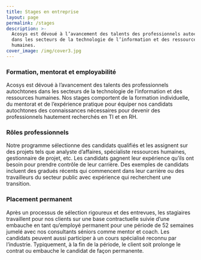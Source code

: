 ```yaml
---
title: Stages en entreprise
layout: page
permalink: /stages
description: >-
  Acosys est dévoué à l’avancement des talents des professionnels autochtones
  dans les secteurs de la technologie de l’information et des ressources
  humaines.
cover_image: /img/cover3.jpg
---
```

### Formation, mentorat et employabilité

Acosys est dévoué à l’avancement des talents des professionnels autochtones dans les secteurs de la technologie de l’information et des ressources humaines. Nos stages comportent de la formation individuelle, du mentorat et de l’expérience pratique pour équiper nos candidats autochtones des connaissances nécessaires pour devenir des professionnels hautement recherchés en TI et en RH.

### Rôles professionnels

Notre programme sélectionne des candidats qualifiés et les assignent sur des projets tels que analyste d’affaires, spécialiste ressources humaines, gestionnaire de projet, etc. Les candidats gagnent leur expérience qu’ils ont besoin pour prendre contrôle de leur carrière. Des exemples de candidats incluent des gradués récents qui commencent dans leur carrière ou des travailleurs du secteur public avec expérience qui recherchent une transition.

### Placement permanent

Après un processus de sélection rigoureux et des entrevues, les stagiaires travaillent pour nos clients sur une base contractuelle suivie d’une embauche en tant qu’employé permanent pour une période de 52 semaines jumelé avec nos consultants séniors comme mentor et coach. Les candidats peuvent aussi participer à un cours spécialisé reconnu par l’industrie. Typiquement, à la fin de la période, le client soit prolonge le contrat ou embauche le candidat de façon permanente.
